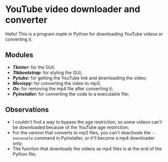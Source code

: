 # YouTube video downloader and converter
Hello! This is a program made in Python for downloading YouTube videos or converting it.


## Modules
- ___Tkinter:___ for the GUI; <br>
- ___Ttkbootstrap___: for styling the GUI; <br>
- ___Pytube:___ for getting the YouTube link and downloading the video; <br>
- ___Moviepy:___ for converting the video to mp3; <br>
- ___Os:___ for removing the mp4 file after converting it; <br>
- ___Pyinstaller:___ for converting the code to a executable file; 


## Observations
- I couldn't find a way to bypass the age restriction, so some videos can't be downloaded because of the YouTube age restriction; <br>
- For the version that converts to mp3 files, you can't deactivate the ``--noconsole`` command in Pyinstaller, or it'll become a mp4 downloader only;
- The function that downloads the videos as mp4 files is at the end of the Python file;
